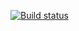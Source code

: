 [![Build status](https://ci.appveyor.com/api/projects/status/0069xkojp14jgelu?svg=true)](https://ci.appveyor.com/project/AssmBoss/cardorder)